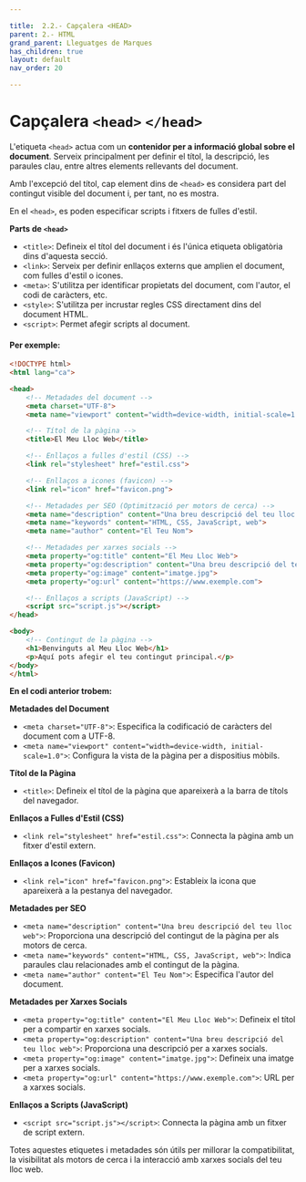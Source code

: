 ```yaml
---

title:  2.2.- Capçalera <HEAD>
parent: 2.- HTML
grand_parent: Lleguatges de Marques
has_children: true
layout: default
nav_order: 20

---
```


# Capçalera `<head>` `</head>` 

L'etiqueta `<head>` actua com un **contenidor per a informació global sobre el document**. Serveix principalment per definir el títol, la descripció, les paraules clau, entre altres elements rellevants del document. 

Amb l'excepció del títol, cap element dins de `<head>` es considera part del contingut visible del document i, per tant, no es mostra. 

En el `<head>`, es poden especificar scripts i fitxers de fulles d'estil.

**Parts de `<head>`**
- `<title>`: Defineix el títol del document i és l'única etiqueta obligatòria dins d'aquesta secció.
- `<link>`: Serveix per definir enllaços externs que amplien el document, com fulles d'estil o icones.
- `<meta>`: S'utilitza per identificar propietats del document, com l'autor, el codi de caràcters, etc.
- `<style>`: S'utilitza per incrustar regles CSS directament dins del document HTML.
- `<script>`: Permet afegir scripts al document.

#### Per exemple:

```html
<!DOCTYPE html>
<html lang="ca">

<head>
    <!-- Metadades del document -->
    <meta charset="UTF-8">
    <meta name="viewport" content="width=device-width, initial-scale=1.0">

    <!-- Títol de la pàgina -->
    <title>El Meu Lloc Web</title>

    <!-- Enllaços a fulles d'estil (CSS) -->
    <link rel="stylesheet" href="estil.css">

    <!-- Enllaços a icones (favicon) -->
    <link rel="icon" href="favicon.png">

    <!-- Metadades per SEO (Optimització per motors de cerca) -->
    <meta name="description" content="Una breu descripció del teu lloc web">
    <meta name="keywords" content="HTML, CSS, JavaScript, web">
    <meta name="author" content="El Teu Nom">

    <!-- Metadades per xarxes socials -->
    <meta property="og:title" content="El Meu Lloc Web">
    <meta property="og:description" content="Una breu descripció del teu lloc web">
    <meta property="og:image" content="imatge.jpg">
    <meta property="og:url" content="https://www.exemple.com">

    <!-- Enllaços a scripts (JavaScript) -->
    <script src="script.js"></script>
</head>

<body>
    <!-- Contingut de la pàgina -->
    <h1>Benvinguts al Meu Lloc Web</h1>
    <p>Aquí pots afegir el teu contingut principal.</p>
</body>
</html>
```

**En el codi anterior trobem:**

**Metadades del Document**
- `<meta charset="UTF-8">`: Especifica la codificació de caràcters del document com a UTF-8.
- `<meta name="viewport" content="width=device-width, initial-scale=1.0">`: Configura la vista de la pàgina per a dispositius mòbils.

**Títol de la Pàgina**
- `<title>`: Defineix el títol de la pàgina que apareixerà a la barra de títols del navegador.

**Enllaços a Fulles d'Estil (CSS)**
- `<link rel="stylesheet" href="estil.css">`: Connecta la pàgina amb un fitxer d'estil extern.

**Enllaços a Icones (Favicon)**
- `<link rel="icon" href="favicon.png">`: Estableix la icona que apareixerà a la pestanya del navegador.

**Metadades per SEO**
- `<meta name="description" content="Una breu descripció del teu lloc web">`: Proporciona una descripció del contingut de la pàgina per als motors de cerca.
- `<meta name="keywords" content="HTML, CSS, JavaScript, web">`: Indica paraules clau relacionades amb el contingut de la pàgina.
- `<meta name="author" content="El Teu Nom">`: Especifica l'autor del document.

**Metadades per Xarxes Socials**
- `<meta property="og:title" content="El Meu Lloc Web">`: Defineix el títol per a compartir en xarxes socials.
- `<meta property="og:description" content="Una breu descripció del teu lloc web">`: Proporciona una descripció per a xarxes socials.
- `<meta property="og:image" content="imatge.jpg">`: Defineix una imatge per a xarxes socials.
- `<meta property="og:url" content="https://www.exemple.com">`: URL per a xarxes socials.

**Enllaços a Scripts (JavaScript)**
- `<script src="script.js"></script>`: Connecta la pàgina amb un fitxer de script extern.

Totes aquestes etiquetes i metadades són útils per millorar la compatibilitat, la visibilitat als motors de cerca i la interacció amb xarxes socials del teu lloc web.